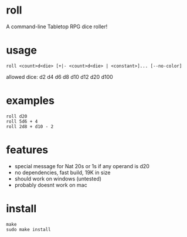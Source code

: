 # roll
A command-line Tabletop RPG dice roller!

# usage
    roll <count>d<die> [+|- <count>d<die> | <constant>]... [--no-color]
allowed dice: d2 d4 d6 d8 d10 d12 d20 d100
    
# examples
    roll d20
    roll 5d6 + 4
    roll 2d8 + d10 - 2

# features
+ special message for Nat 20s or 1s if any operand is d20
+ no dependencies, fast build, 19K in size
+ should work on windows (untested)
+ probably doesnt work on mac

# install
    make
    sudo make install
